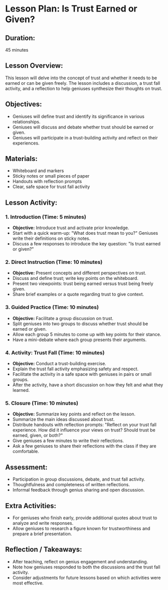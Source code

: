 # Lesson Plan: Is Trust Earned or Given?

## **Duration:**
45 minutes

## **Lesson Overview:**
This lesson will delve into the concept of trust and whether it needs to be earned or can be given freely. The lesson includes a discussion, a trust fall activity, and a reflection to help geniuses synthesize their thoughts on trust.

## **Objectives:**
- Geniuses will define trust and identify its significance in various relationships.
- Geniuses will discuss and debate whether trust should be earned or given.
- Geniuses will participate in a trust-building activity and reflect on their experiences.

## **Materials:**
- Whiteboard and markers
- Sticky notes or small pieces of paper
- Handouts with reflection prompts
- Clear, safe space for trust fall activity

## **Lesson Activity:**

### 1. **Introduction (Time: 5 minutes)**
   - **Objective:** Introduce trust and activate prior knowledge.
   - Start with a quick warm-up: "What does trust mean to you?" Geniuses write their definitions on sticky notes.
   - Discuss a few responses to introduce the key question: "Is trust earned or given?"

### 2. **Direct Instruction (Time: 10 minutes)**
   - **Objective:** Present concepts and different perspectives on trust.
   - Discuss and define trust; write key points on the whiteboard.
   - Present two viewpoints: trust being earned versus trust being freely given.
   - Share brief examples or a quote regarding trust to give context.

### 3. **Guided Practice (Time: 10 minutes)**
   - **Objective:** Facilitate a group discussion on trust.
   - Split geniuses into two groups to discuss whether trust should be earned or given.
   - Allow each group 5 minutes to come up with key points for their stance.
   - Have a mini-debate where each group presents their arguments.

### 4. **Activity: Trust Fall (Time: 10 minutes)**
   - **Objective:** Conduct a trust-building exercise.
   - Explain the trust fall activity emphasizing safety and respect.
   - Facilitate the activity in a safe space with geniuses in pairs or small groups.
   - After the activity, have a short discussion on how they felt and what they learned.

### 5. **Closure (Time: 10 minutes)**
   - **Objective:** Summarize key points and reflect on the lesson.
   - Summarize the main ideas discussed about trust.
   - Distribute handouts with reflection prompts: "Reflect on your trust fall experience. How did it influence your views on trust? Should trust be earned, given, or both?"
   - Give geniuses a few minutes to write their reflections.
   - Ask a few geniuses to share their reflections with the class if they are comfortable.

## **Assessment:**
- Participation in group discussions, debate, and trust fall activity.
- Thoughtfulness and completeness of written reflections.
- Informal feedback through genius sharing and open discussion.

## **Extra Activities:**
- For geniuses who finish early, provide additional quotes about trust to analyze and write responses.
- Allow geniuses to research a figure known for trustworthiness and prepare a brief presentation.

## **Reflection / Takeaways:**
- After teaching, reflect on genius engagement and understanding.
- Note how geniuses responded to both the discussions and the trust fall activity.
- Consider adjustments for future lessons based on which activities were most effective.

